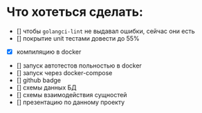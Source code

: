 # Что хотеться сделать:
- [] чтобы `golangci-lint` не выдавал ошибки, сейчас они есть
- [] покрытие unit тестами довести до 55%
- [x] компиляцию в docker
- [] запуск автотестов польностью в docker
- [] запуск через docker-compose
- [] github badge
- [] схемы данных БД
- [] схемы взаимодействия сущностей
- [] презентацию по данному проекту
